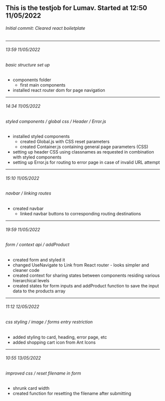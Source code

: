 ## This is the testjob for Lumav. Started at 12:50 11/05/2022

###### Initial commit: Cleared react boiletplate

---

###### 13:59 11/05/2022

###### basic structure set up

- components folder
  - first main components
- installed react router dom for page navigation

---

###### 14:34 11/05/2022

###### styled components / global css / Header / Error.js

- installed styled components
  - created Global.js with CSS reset parameters
  - created Container.js containing general page parameters (CSS)
- setting up header CSS using classnames as requested in combination with styled components
- setting up Error.js for routing to error page in case of invalid URL attempt

---

###### 15:10 11/05/2022

###### navbar / linking routes

- created navbar
  - linked navbar buttons to corresponding routing destinations

---

###### 19:59 11/05/2022

###### form / context api / addProduct

- created form and styled it
- changed UseNavigate to Link from React router - looks simpler and cleaner code
- created context for sharing states between components residing various hierarchical levels
- created states for form inputs and addProduct function to save the input data to the products array

---

###### 11:12 12/05/2022

###### css styling / image / forms entry restriction

- added styling to card, heading, error page, etc
- added shopping cart icon from Ant Icons

---

###### 10:55 13/05/2022

###### improved css / reset filename in form

- shrunk card width
- created function for resetting the filename after submitting
